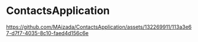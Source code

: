 # ContactsApplication


https://github.com/MAizada/ContactsApplication/assets/132269911/113a3e67-d7f7-4035-8c10-faed4d156c6e

